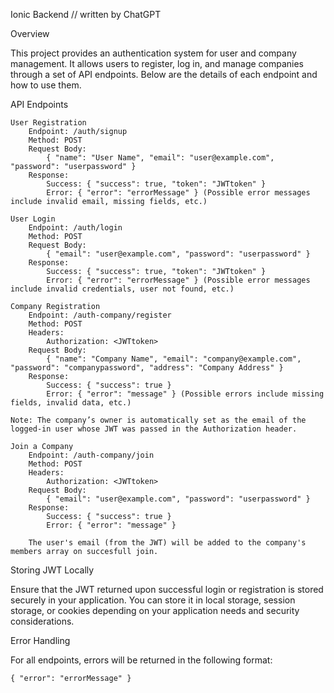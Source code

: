 Ionic Backend
// written by ChatGPT

Overview

This project provides an authentication system for user and company management. It allows users to register, log in, and manage companies through a set of API endpoints. Below are the details of each endpoint and how to use them.

API Endpoints

    User Registration
        Endpoint: /auth/signup
        Method: POST
        Request Body:
            { "name": "User Name", "email": "user@example.com", "password": "userpassword" }
        Response:
            Success: { "success": true, "token": "JWTtoken" }
            Error: { "error": "errorMessage" } (Possible error messages include invalid email, missing fields, etc.)

    User Login
        Endpoint: /auth/login
        Method: POST
        Request Body:
            { "email": "user@example.com", "password": "userpassword" }
        Response:
            Success: { "success": true, "token": "JWTtoken" }
            Error: { "error": "errorMessage" } (Possible error messages include invalid credentials, user not found, etc.)

    Company Registration
        Endpoint: /auth-company/register
        Method: POST
        Headers:
            Authorization: <JWTtoken>
        Request Body:
            { "name": "Company Name", "email": "company@example.com", "password": "companypassword", "address": "Company Address" }
        Response:
            Success: { "success": true }
            Error: { "error": "message" } (Possible errors include missing fields, invalid data, etc.)

    Note: The company’s owner is automatically set as the email of the logged-in user whose JWT was passed in the Authorization header.

    Join a Company
        Endpoint: /auth-company/join
        Method: POST
        Headers:
            Authorization: <JWTtoken>
        Request Body:
            { "email": "user@example.com", "password": "userpassword" }
        Response:
            Success: { "success": true }
            Error: { "error": "message" }

        The user's email (from the JWT) will be added to the company's members array on succesfull join.

Storing JWT Locally

Ensure that the JWT returned upon successful login or registration is stored securely in your application. You can store it in local storage, session storage, or cookies depending on your application needs and security considerations.

Error Handling

For all endpoints, errors will be returned in the following format:

    { "error": "errorMessage" }